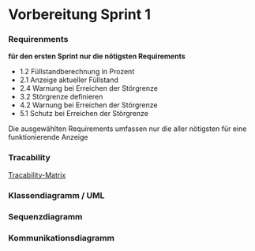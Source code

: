 # Vorbereitung Sprint 1

### Requirenments

**für den ersten Sprint nur die nötigsten Requirements**

- 1.2 Füllstandberechnung in Prozent
- 2.1 Anzeige aktueller Füllstand
- 2.4 Warnung bei Erreichen der Störgrenze
- 3.2 Störgrenze definieren
- 4.2 Warnung bei Erreichen der Störgrenze
- 5.1 Schutz bei Erreichen der Störgrenze

Die ausgewählten Requirements umfassen nur die aller nötigsten für eine funktionierende Anzeige

### Tracability

[Tracability-Matrix](/docs/Tracability.md)

### Klassendiagramm / UML


### Sequenzdiagramm


### Kommunikationsdiagramm

